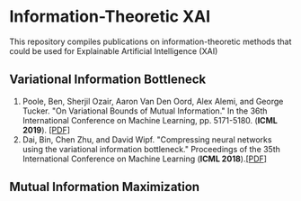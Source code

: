 # Information-Theoretic XAI

This repository compiles publications on information-theoretic methods that could be used for Explainable Artificial Intelligence (XAI)

## Variational Information Bottleneck

1. Poole, Ben, Sherjil Ozair, Aaron Van Den Oord, Alex Alemi, and George Tucker. "On Variational Bounds of Mutual Information." In the 36th International Conference on Machine Learning, pp. 5171-5180. (**ICML 2019**). [[PDF]](http://proceedings.mlr.press/v97/poole19a/poole19a.pdf)
2. Dai, Bin, Chen Zhu, and David Wipf. "Compressing neural networks using the variational information bottleneck." Proceedings of the 35th International Conference on Machine Learning (**ICML 2018**).[[PDF]](http://proceedings.mlr.press/v80/dai18d/dai18d.pdf)


## Mutual Information Maximization
